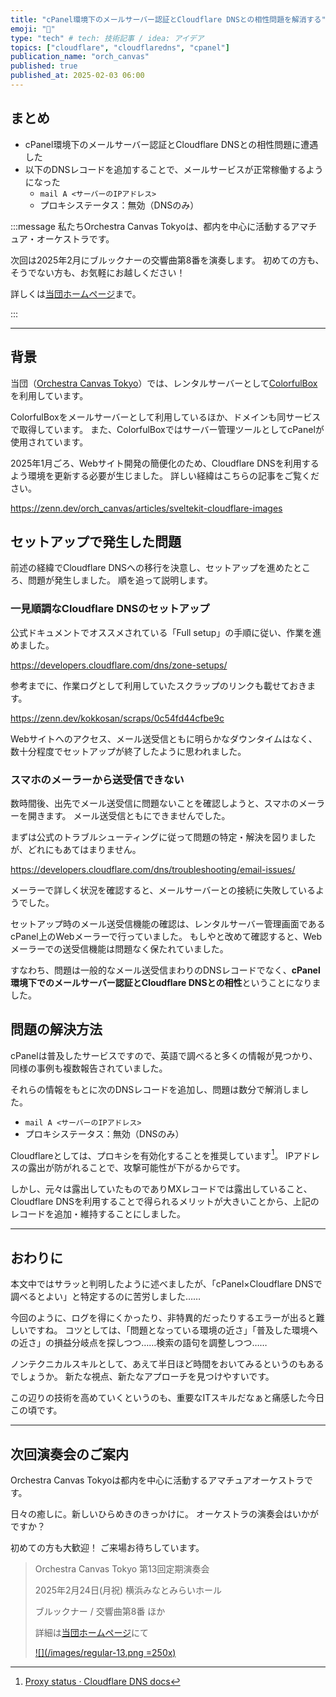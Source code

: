 ```yaml
---
title: "cPanel環境下のメールサーバー認証とCloudflare DNSとの相性問題を解消する"
emoji: "📧"
type: "tech" # tech: 技術記事 / idea: アイデア
topics: ["cloudflare", "cloudflaredns", "cpanel"]
publication_name: "orch_canvas"
published: true
published_at: 2025-02-03 06:00
---
```


## まとめ

- cPanel環境下のメールサーバー認証とCloudflare DNSとの相性問題に遭遇した
- 以下のDNSレコードを追加することで、メールサービスが正常稼働するようになった
  - `mail A <サーバーのIPアドレス>`
  - プロキシステータス：無効（DNSのみ）

<!-- begin short upcoming concert announcement -->

:::message
私たちOrchestra Canvas Tokyoは、都内を中心に活動するアマチュア・オーケストラです。

次回は2025年2月にブルックナーの交響曲第8番を演奏します。
初めての方も、そうでない方も、お気軽にお越しください！

詳しくは[当団ホームページ](https://www.orch-canvas.tokyo/concerts/regular-13)まで。
<!-- textlint-disable -->
:::
<!-- textlint-disable -->

<!-- end short upcoming concert announcement -->

---

## 背景

当団（[Orchestra Canvas Tokyo](https://www.orch-canvas.tokyo/)）では、レンタルサーバーとして[ColorfulBox](https://www.colorfulbox.jp/)を利用しています。

ColorfulBoxをメールサーバーとして利用しているほか、ドメインも同サービスで取得しています。
また、ColorfulBoxではサーバー管理ツールとしてcPanelが使用されています。

2025年1月ごろ、Webサイト開発の簡便化のため、Cloudflare DNSを利用するよう環境を更新する必要が生じました。
詳しい経緯はこちらの記事をご覧ください。

https://zenn.dev/orch_canvas/articles/sveltekit-cloudflare-images

## セットアップで発生した問題

前述の経緯でCloudflare DNSへの移行を決意し、セットアップを進めたところ、問題が発生しました。
順を追って説明します。

### 一見順調なCloudflare DNSのセットアップ

公式ドキュメントでオススメされている「Full setup」の手順に従い、作業を進めました。

https://developers.cloudflare.com/dns/zone-setups/

参考までに、作業ログとして利用していたスクラップのリンクも載せておきます。

https://zenn.dev/kokkosan/scraps/0c54fd44cfbe9c

Webサイトへのアクセス、メール送受信ともに明らかなダウンタイムはなく、数十分程度でセットアップが終了したように思われました。

### スマホのメーラーから送受信できない

数時間後、出先でメール送受信に問題ないことを確認しようと、スマホのメーラーを開きます。
メール送受信ともにできませんでした。

まずは公式のトラブルシューティングに従って問題の特定・解決を図りましたが、どれにもあてはまりません。

https://developers.cloudflare.com/dns/troubleshooting/email-issues/

メーラーで詳しく状況を確認すると、メールサーバーとの接続に失敗しているようでした。

セットアップ時のメール送受信機能の確認は、レンタルサーバー管理画面であるcPanel上のWebメーラーで行っていました。
もしやと改めて確認すると、Webメーラーでの送受信機能は問題なく保たれていました。

すなわち、問題は一般的なメール送受信まわりのDNSレコードでなく、**cPanel環境下でのメールサーバー認証とCloudflare DNSとの相性**ということになりました。

## 問題の解決方法

cPanelは普及したサービスですので、英語で調べると多くの情報が見つかり、同様の事例も複数報告されていました。

それらの情報をもとに次のDNSレコードを追加し、問題は数分で解消しました。

- `mail A <サーバーのIPアドレス>`
- プロキシステータス：無効（DNSのみ）

Cloudflareとしては、プロキシを有効化することを推奨しています[^1]。
IPアドレスの露出が防がれることで、攻撃可能性が下がるからです。

[^1]: [Proxy status · Cloudflare DNS docs](https://developers.cloudflare.com/dns/manage-dns-records/reference/proxied-dns-records/#dns-only-records)

しかし、元々は露出していたものでありMXレコードでは露出していること、Cloudflare DNSを利用することで得られるメリットが大きいことから、上記のレコードを追加・維持することにしました。

---

## おわりに

本文中ではサラッと判明したように述べましたが、「cPanel×Cloudflare DNSで調べるとよい」と特定するのに苦労しました……

今回のように、ログを得にくかったり、非特異的だったりするエラーが出ると難しいですね。
コツとしては、「問題となっている環境の近さ」「普及した環境への近さ」の損益分岐点を探しつつ……検索の語句を調整しつつ……

ノンテクニカルスキルとして、あえて半日ほど時間をおいてみるというのもあるでしょうか。
新たな視点、新たなアプローチを見つけやすいです。

この辺りの技術を高めていくというのも、重要なITスキルだなぁと痛感した今日この頃です。

---

<!-- begin long upcoming concert announcement -->

## 次回演奏会のご案内

Orchestra Canvas Tokyoは都内を中心に活動するアマチュアオーケストラです。

日々の癒しに。新しいひらめきのきっかけに。
オーケストラの演奏会はいかがですか？

初めての方も大歓迎！
ご来場お待ちしています。

> Orchestra Canvas Tokyo
> 第13回定期演奏会
>
> 2025年2月24日(月祝)
> 横浜みなとみらいホール
>
> ブルックナー / 交響曲第8番 ほか
>
> 詳細は[当団ホームページ](https://www.orch-canvas.tokyo/concerts/regular-13)にて
>
> [![](/images/regular-13.png =250x)](https://www.orch-canvas.tokyo/concerts/regular-13)

<!-- end long upcoming concert announcement -->
